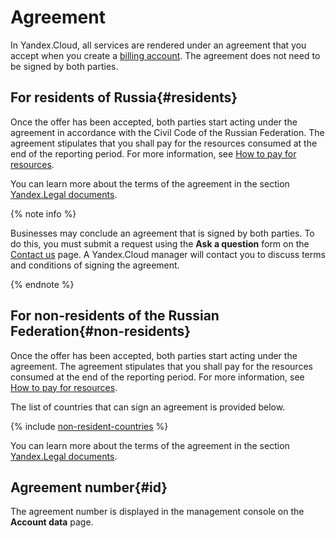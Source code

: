# Agreement

In Yandex.Cloud, all services are rendered under an agreement that you accept when you create a [billing account](billing-account.md). The agreement does not need to be signed by both parties.

## For residents of Russia{#residents}

Once the offer has been accepted, both parties start acting under the agreement in accordance with the Civil Code of the Russian Federation. The agreement stipulates that you shall pay for the resources consumed at the end of the reporting period. For more information, see [How to pay for resources](../payment/index.md).

You can learn more about the terms of the agreement in the section [Yandex.Legal documents](https://yandex.ru/legal/cloud_oferta/?lang=en).

{% note info %}

Businesses may conclude an agreement that is signed by both parties. To do this, you must submit a request using the **Ask a question** form on the [Contact us](https://console.cloud.yandex.com/support) page. A Yandex.Cloud manager will contact you to discuss terms and conditions of signing the agreement.

{% endnote %}

## For non-residents of the Russian Federation{#non-residents}

Once the offer has been accepted, both parties start acting under the agreement. The agreement stipulates that you shall pay for the resources consumed at the end of the reporting period. For more information, see [How to pay for resources](../payment/index.md).

The list of countries that can sign an agreement is provided below.

{% include [non-resident-countries](../_includes/non-resident-countries.md) %}

You can learn more about the terms of the agreement in the section [Yandex.Legal documents](https://yandex.com/legal/cloud_customer_agreement/?lang=en).

## Agreement number{#id}

The agreement number is displayed in the management console on the **Account data** page.

